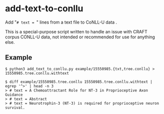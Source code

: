 # add-text-to-conllu

Add "`# text = `" lines from a text file to CoNLL-U data .

This is a special-purpose script written to handle an issue with CRAFT corpus CONLL-U data, not intended or recommended for use for anything else.

## Example

```
$ python3 add_text_to_conllu.py example/15550985.{txt,tree.conllu} > 15550985.tree.conllu.withtext

$ diff example/15550985.tree.conllu 15550985.tree.conllu.withtext | egrep '^>' | head -n 3
> # text = A Chemoattractant Role for NT-3 in Proprioceptive Axon Guidance
> # text = Abstract
> # text = Neurotrophin-3 (NT-3) is required for proprioceptive neuron survival.
```
